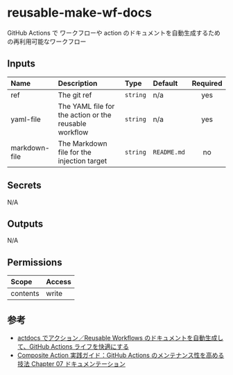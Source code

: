 # reusable-make-wf-docs

GitHub Actions で ワークフローや action のドキュメントを自動生成するための再利用可能なワークフロー

<!-- actdocs start -->

## Inputs

| Name | Description | Type | Default | Required |
| :--- | :---------- | :--- | :------ | :------: |
| ref | The git ref | `string` | n/a | yes |
| yaml-file | The YAML file for the action or the reusable workflow | `string` | n/a | yes |
| markdown-file | The Markdown file for the injection target | `string` | `README.md` | no |

## Secrets

N/A

## Outputs

N/A

## Permissions

| Scope | Access |
| :--- | :---- |
| contents | write |

<!-- actdocs end -->

## 参考

-   [actdocs でアクション／Reusable Workflows のドキュメントを自動生成して、GitHub Actions ライフを快適にする](https://zenn.dev/tmknom/articles/actdocs-github-actions)
-   [Composite Action 実践ガイド：GitHub Actions のメンテナンス性を高める技法 Chapter 07 ドキュメンテーション](https://zenn.dev/tmknom/books/pragmatic-composite-action/viewer/docs)
